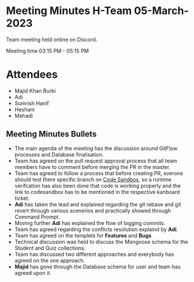 # Meeting Minutes H-Team 05-March-2023

Team meeting held online on Discord.

Meeting time 03:15 PM - 05:15 PM

# Attendees
- Majid Khan Burki
- Adi
- Sumrish Hanif
- Heshani
- Mehadi

## Meeting Minutes Bullets

- The main agenda of the meeting has the discussion around GitFlow processes and Database finalisation.
- Team has agreed on the pull request approval process that all team members have to comment before merging the PR in the master.
- Team has agreed to follow a process that before creating PR, everone should test there specific branch on [Code Sandbox](https://codesandbox.io/), so a runtime verifcation has also been done that code is working properly and the link to codesandbox has to be mentioned in the respective kanboard ticket.
- **Adi** has taken the lead and explained regarding the git rebase and git revert through various scenerios and practically showed through Command Prompt.
- Moving further **Adi** has explained the flow of logging commits.
- Team has agreed regarding the conflicts resolution explaind by **Adi**.
- Team has agreed on the templets for **Features** and **Bugs** 
- Technical discussion was held to discuss the Mongoose schema for the Student and Quiz collections.
- Team has discussed two different approaches and everybody has agreed on the one approach.
- **Majid** has gone through the Database schema for user and team has agreed upon it.
